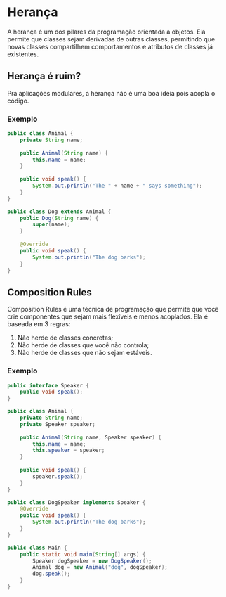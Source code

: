 # Herança

A herança é um dos pilares da programação orientada a objetos. Ela permite que classes sejam derivadas de outras classes, permitindo que novas classes compartilhem comportamentos e atributos de classes já existentes.

## Herança é ruim?

Pra aplicações modulares, a herança não é uma boa ideia pois acopla o código.

### Exemplo

```java
public class Animal {
    private String name;
    
    public Animal(String name) {
        this.name = name;
    }
    
    public void speak() {
        System.out.println("The " + name + " says something");
    }
}

public class Dog extends Animal {
    public Dog(String name) {
        super(name);
    }
    
    @Override
    public void speak() {
        System.out.println("The dog barks");
    }
}
```

## Composition Rules

Composition Rules é uma técnica de programação que permite que você crie componentes que sejam mais flexíveis e menos acoplados. Ela é baseada em 3 regras:

1. Não herde de classes concretas;
2. Não herde de classes que você não controla;
3. Não herde de classes que não sejam estáveis.

### Exemplo

```java
public interface Speaker {
    public void speak();
}

public class Animal {
    private String name;
    private Speaker speaker;
    
    public Animal(String name, Speaker speaker) {
        this.name = name;
        this.speaker = speaker;
    }
    
    public void speak() {
        speaker.speak();
    }
}

public class DogSpeaker implements Speaker {
    @Override
    public void speak() {
        System.out.println("The dog barks");
    }
}

public class Main {
    public static void main(String[] args) {
        Speaker dogSpeaker = new DogSpeaker();
        Animal dog = new Animal("dog", dogSpeaker);
        dog.speak();
    }
}
```